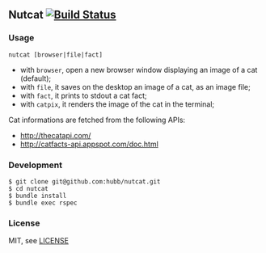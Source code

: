 ## Nutcat [![Build Status](https://travis-ci.org/hubb/nutcat.svg?branch=master)](https://travis-ci.org/hubb/nutcat)

### Usage

`nutcat [browser|file|fact]`

* with `browser`, open a new browser window displaying an image of a cat (default);
* with `file`, it saves on the desktop an image of a cat, as an image file;
* with `fact`, it prints to stdout a cat fact;
* with `catpix`, it renders the image of the cat in the terminal;


Cat informations are fetched from the following APIs:

* http://thecatapi.com/
* http://catfacts-api.appspot.com/doc.html

### Development

```
$ git clone git@github.com:hubb/nutcat.git
$ cd nutcat
$ bundle install
$ bundle exec rspec
```

### License

MIT, see [LICENSE](https://github.com/hubb/nutcat/blob/master/LICENSE)
